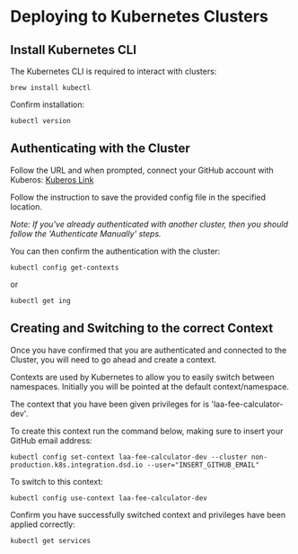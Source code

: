 # Deploying to Kubernetes Clusters

## Install Kubernetes CLI

The Kubernetes CLI is required to interact with clusters:
```
brew install kubectl
```
Confirm installation:
```
kubectl version
```

## Authenticating with the Cluster

Follow the URL and when prompted, connect your GitHub account with Kuberos: [Kuberos Link](http://login.apps.non-production.k8s.integration.dsd.io)

Follow the instruction to save the provided config file in the specified location.

*Note: If you've already authenticated with another cluster, then you should follow the 'Authenticate Manually' steps.*

You can then confirm the authentication with the cluster:
```
kubectl config get-contexts
```
or
```
kubectl get ing
```
## Creating and Switching to the correct Context

Once you have confirmed that you are authenticated and connected to the Cluster, you will need to go ahead and create a context.

Contexts are used by Kubernetes to allow you to easily switch between namespaces. Initially you will be pointed at the default context/namespace.

The context that you have been given privileges for is 'laa-fee-calculator-dev'.

To create this context run the command below, making sure to insert your GitHub email address:
```
kubectl config set-context laa-fee-calculator-dev --cluster non-production.k8s.integration.dsd.io --user="INSERT_GITHUB_EMAIL"
```

To switch to this context:
```
kubectl config use-context laa-fee-calculator-dev
```
Confirm you have successfully switched context and privileges have been applied correctly:
```
kubectl get services
```
